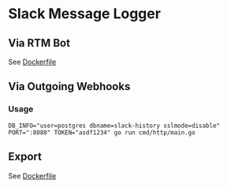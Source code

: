 # Slack Message Logger

## Via RTM Bot

See [Dockerfile](./Dockerfile)

## Via Outgoing Webhooks

### Usage

`DB_INFO="user=postgres dbname=slack-history sslmode=disable" PORT=":8080" TOKEN="asdf1234" go run cmd/http/main.go`

## Export

See [Dockerfile](./export.Dockerfile)
